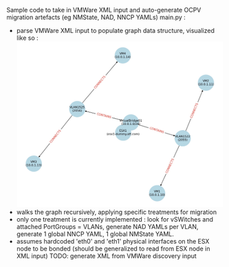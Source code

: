 Sample code to take in VMWare XML input and auto-generate OCPV migration artefacts (eg NMState, NAD, NNCP YAMLs)
main.py : 
- parse VMWare XML input to populate graph data structure, visualized like so :
![alt text](./visualization.jpg)
- walks the graph recursively, applying specific treatments for migration
- only one treatment is currently implemented : look for vSWitches and attached PortGroups = VLANs, generate NAD YAMLs per VLAN, generate 1 global NNCP YAML, 1 global NMState YAML.
- assumes hardcoded 'eth0' and 'eth1' physical interfaces on the ESX node to be bonded (should be generalized to read from ESX node in XML input) 
TODO: generate XML from VMWare discovery input
